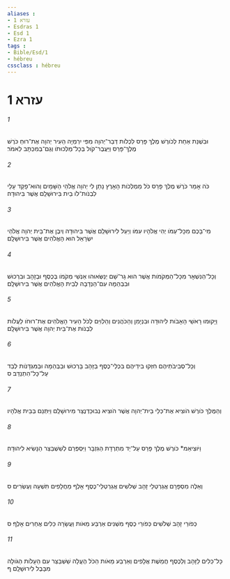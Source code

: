 ```yaml
---
aliases : 
- עזרא 1
- Esdras 1
- Esd 1
- Ezra 1
tags : 
- Bible/Esd/1
- hébreu
cssclass : hébreu
---
```


# עזרא 1

###### 1
וּבִשְׁנַת אַחַת לְכֹורֶשׁ מֶלֶךְ פָּרַס לִכְלֹות דְּבַר־יְהוָה מִפִּי יִרְמְיָה הֵעִיר יְהוָה אֶת־רוּחַ כֹּרֶשׁ מֶלֶךְ־פָּרַס וַיַּעֲבֶר־קֹול בְּכָל־מַלְכוּתֹו וְגַם־בְּמִכְתָּב לֵאמֹר׃
###### 2
כֹּה אָמַר כֹּרֶשׁ מֶלֶךְ פָּרַס כֹּל מַמְלְכֹות הָאָרֶץ נָתַן לִי יְהוָה אֱלֹהֵי הַשָּׁמָיִם וְהוּא־פָקַד עָלַי לִבְנֹות־לֹו בַיִת בִּירוּשָׁלִַם אֲשֶׁר בִּיהוּדָה׃
###### 3
מִי־בָכֶם מִכָּל־עַמֹּו יְהִי אֱלֹהָיו עִמֹּו וְיַעַל לִירוּשָׁלִַם אֲשֶׁר בִּיהוּדָה וְיִבֶן אֶת־בֵּית יְהוָה אֱלֹהֵי יִשְׂרָאֵל הוּא הָאֱלֹהִים אֲשֶׁר בִּירוּשָׁלִָם׃
###### 4
וְכָל־הַנִּשְׁאָר מִכָּל־הַמְּקֹמֹות אֲשֶׁר הוּא גָר־שָׁם יְנַשְּׂאוּהוּ אַנְשֵׁי מְקֹמֹו בְּכֶסֶף וּבְזָהָב וּבִרְכוּשׁ וּבִבְהֵמָה עִם־הַנְּדָבָה לְבֵית הָאֱלֹהִים אֲשֶׁר בִּירוּשָׁלִָם׃
###### 5
וַיָּקוּמוּ רָאשֵׁי הָאָבֹות לִיהוּדָה וּבִנְיָמִן וְהַכֹּהֲנִים וְהַלְוִיִּם לְכֹל הֵעִיר הָאֱלֹהִים אֶת־רוּחֹו לַעֲלֹות לִבְנֹות אֶת־בֵּית יְהוָה אֲשֶׁר בִּירוּשָׁלִָם׃
###### 6
וְכָל־סְבִיבֹתֵיהֶם חִזְּקוּ בִידֵיהֶם בִּכְלֵי־כֶסֶף בַּזָּהָב בָּרְכוּשׁ וּבַבְּהֵמָה וּבַמִּגְדָּנֹות לְבַד עַל־כָּל־הִתְנַדֵּב׃ ס
###### 7
וְהַמֶּלֶךְ כֹּורֶשׁ הֹוצִיא אֶת־כְּלֵי בֵית־יְהוָה אֲשֶׁר הֹוצִיא נְבוּכַדְנֶצַּר מִירוּשָׁלִַם וַיִּתְּנֵם בְּבֵית אֱלֹהָיו׃
###### 8
וַיֹּוצִיאֵמ* כֹּורֶשׁ מֶלֶךְ פָּרַס עַל־יַד מִתְרְדָת הַגִּזְבָּר וַיִּסְפְּרֵם לְשֵׁשְׁבַּצַּר הַנָּשִׂיא לִיהוּדָה׃
###### 9
וְאֵלֶּה מִסְפָּרָם אֲגַרְטְלֵי זָהָב שְׁלֹשִׁים אֲגַרְטְלֵי־כֶסֶף אָלֶף מַחֲלָפִים תִּשְׁעָה וְעֶשְׂרִים׃ ס
###### 10
כְּפֹורֵי זָהָב שְׁלֹשִׁים כְּפֹורֵי כֶסֶף מִשְׁנִים אַרְבַּע מֵאֹות וַעֲשָׂרָה כֵּלִים אֲחֵרִים אָלֶף׃ ס
###### 11
כָּל־כֵּלִים לַזָּהָב וְלַכֶּסֶף חֲמֵשֶׁת אֲלָפִים וְאַרְבַּע מֵאֹות הַכֹּל הֶעֱלָה שֵׁשְׁבַּצַּר עִם הֵעָלֹות הַגֹּולָה מִבָּבֶל לִירוּשָׁלִָם׃ ף
